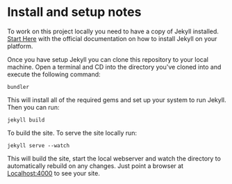 # Install and setup notes

To work on this project locally you need to have a copy of Jekyll installed. [Start Here](https://jekyllrb.com/docs/installation/) with the official documentation on how to install Jekyll on your platform.

Once you have setup Jekyll you can clone this repository to your local machine. Open a terminal and CD into the directory you've cloned into and execute the following command:

`bundler`

This will install all of the required gems and set up your system to run Jekyll. Then you can run:

`jekyll build`

To build the site. To serve the site locally run:

`jekyll serve --watch`

This will build the site, start the local webserver and watch the directory to automatically rebuild on any changes. Just point a browser at [Localhost:4000](http://localhost:4000) to see your site.
